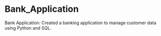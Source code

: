 # Bank_Application
Bank Application: Created a banking application to manage customer data using Python and SQL.
